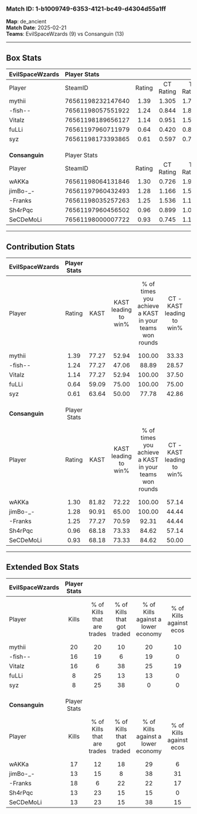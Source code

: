 ### Match ID: 1-b1009749-6353-4121-bc49-d4304d55a1ff  
**Map**: de_ancient  
**Match Date**: 2025-02-21  
**Teams**: EvilSpaceWzards (9) vs Consanguin (13)  

---  

## Box Stats  

| **EvilSpaceWzards** | Player Stats      |        |           |          |       |      |       |         |        |      |     |
| :- | :- | :-: | :-: | :-: | :-: | :-: | :-: | :-: | :-: | :-: | :-: |
| Player              | SteamID           | Rating | CT Rating | T Rating | KAST  | ADR  | Kills | Assists | Deaths | K/D  | HS% |
| mythii              | 76561198232147640 |  1.39  |   1.305   |  1.718   | 77.27 | 93.6 |  20   |    4    |   14   | 1.43 | 50  |
| -fish--             | 76561198057551922 |  1.24  |   0.844   |  1.889   | 77.27 | 78.1 |  16   |    5    |   12   | 1.33 | 62  |
| Vitalz              | 76561198189656127 |  1.14  |   0.951   |  1.577   | 77.27 | 85.5 |  16   |    5    |   17   | 0.94 | 31  |
| fuLLi               | 76561197960711979 |  0.64  |   0.420   |  0.840   | 59.09 | 48.0 |   8   |    5    |   14   | 0.57 | 50  |
| syz                 | 76561198173393865 |  0.61  |   0.597   |  0.730   | 63.64 | 56.9 |   8   |    5    |   18   | 0.44 | 75  |
|                     |                   |        |           |          |       |      |       |         |        |      |     |
|                     |                   |        |           |          |       |      |       |         |        |      |     |
|                     |                   |        |           |          |       |      |       |         |        |      |     |
| **Consanguin**      | Player Stats      |        |           |          |       |      |       |         |        |      |     |
| Player              | SteamID           | Rating | CT Rating | T Rating | KAST  | ADR  | Kills | Assists | Deaths | K/D  | HS% |
| wAKKa               | 76561198064131846 |  1.30  |   0.726   |  1.912   | 81.82 | 97.6 |  17   |    5    |   15   | 1.13 | 17  |
| jimBo-_-            | 76561197960432493 |  1.28  |   1.166   |  1.517   | 90.91 | 86.6 |  13   |    8    |   11   | 1.18 | 46  |
| -Franks             | 76561198035257263 |  1.25  |   1.536   |  1.171   | 77.27 | 88.1 |  18   |    6    |   16   | 1.13 | 55  |
| Sh4rPqc             | 76561197960456502 |  0.96  |   0.899   |  1.009   | 68.18 | 56.7 |  13   |    5    |   13   | 1.00 | 61  |
| SeCDeMoLi           | 76561198000007722 |  0.93  |   0.745   |  1.176   | 68.18 | 54.9 |  13   |    5    |   14   | 0.93 | 46  |
---  

## Contribution Stats  

| **EvilSpaceWzards** | Player Stats |       |                      |                                                        |                           |                                                             |                          |                                                            |
| :- | :-: | :-: | :-: | :-: | :-: | :-: | :-: | :-: |
| Player              |    Rating    | KAST  | KAST leading to win% | % of times you achieve a KAST in your teams won rounds | CT - KAST leading to win% | CT - % of times you achieve a KAST in your teams won rounds | T - KAST leading to win% | T - % of times you achieve a KAST in your teams won rounds |
| mythii              |     1.39     | 77.27 |        52.94         |                         100.00                         |           33.33           |                           100.00                            |          75.00           |                           100.00                           |
| -fish--             |     1.24     | 77.27 |        47.06         |                         88.89                          |           28.57           |                            66.67                            |          60.00           |                           100.00                           |
| Vitalz              |     1.14     | 77.27 |        52.94         |                         100.00                         |           37.50           |                           100.00                            |          66.67           |                           100.00                           |
| fuLLi               |     0.64     | 59.09 |        75.00         |                         100.00                         |           75.00           |                           100.00                            |          75.00           |                           100.00                           |
| syz                 |     0.61     | 63.64 |        50.00         |                         77.78                          |           42.86           |                           100.00                            |          57.14           |                           66.67                            |
|                     |              |       |                      |                                                        |                           |                                                             |                          |                                                            |
|                     |              |       |                      |                                                        |                           |                                                             |                          |                                                            |
|                     |              |       |                      |                                                        |                           |                                                             |                          |                                                            |
| **Consanguin**      | Player Stats |       |                      |                                                        |                           |                                                             |                          |                                                            |
| Player              |    Rating    | KAST  | KAST leading to win% | % of times you achieve a KAST in your teams won rounds | CT - KAST leading to win% | CT - % of times you achieve a KAST in your teams won rounds | T - KAST leading to win% | T - % of times you achieve a KAST in your teams won rounds |
| wAKKa               |     1.30     | 81.82 |        72.22         |                         100.00                         |           57.14           |                           100.00                            |          81.82           |                           100.00                           |
| jimBo-_-            |     1.28     | 90.91 |        65.00         |                         100.00                         |           44.44           |                           100.00                            |          81.82           |                           100.00                           |
| -Franks             |     1.25     | 77.27 |        70.59         |                         92.31                          |           44.44           |                           100.00                            |          100.00          |                           88.89                            |
| Sh4rPqc             |     0.96     | 68.18 |        73.33         |                         84.62                          |           57.14           |                           100.00                            |          87.50           |                           77.78                            |
| SeCDeMoLi           |     0.93     | 68.18 |        73.33         |                         84.62                          |           50.00           |                            75.00                            |          88.89           |                           88.89                            |
---  

## Extended Box Stats  

| **EvilSpaceWzards** | Player Stats |                            |                            |                                    |                         |                              |                                 |        |                             |                                     |                          |                               |                            |
| :- | :-: | :-: | :-: | :-: | :-: | :-: | :-: | :-: | :-: | :-: | :-: | :-: | :-: |
| Player              |    Kills     | % of Kills that are trades | % of Kills that got traded | % of Kills against a lower economy | % of Kills against ecos | % of Kills that are flawless | % of Kills that are close duels | Deaths | % of Deaths that get traded | % of Deaths against a lower economy | % of Deaths against ecos | % of Deaths that are flawless | % of Deaths that are close |
| mythii              |      20      |             20             |             10             |                 20                 |           10            |              45              |                0                |   14   |             29              |                 14                  |            0             |              64               |             7              |
| -fish--             |      16      |             19             |             6              |                 19                 |            0            |              63              |                6                |   12   |             17              |                  8                  |            0             |              58               |             0              |
| Vitalz              |      16      |             6              |             38             |                 25                 |           19            |              56              |               13                |   17   |             24              |                 12                  |            6             |              59               |             0              |
| fuLLi               |      8       |             25             |             13             |                 13                 |            0            |              63              |                0                |   14   |              0              |                  0                  |            0             |              57               |             7              |
| syz                 |      8       |             25             |             38             |                 0                  |            0            |              38              |               13                |   18   |             11              |                 11                  |            0             |              44               |             6              |
|                     |              |                            |                            |                                    |                         |                              |                                 |        |                             |                                     |                          |                               |                            |
|                     |              |                            |                            |                                    |                         |                              |                                 |        |                             |                                     |                          |                               |                            |
|                     |              |                            |                            |                                    |                         |                              |                                 |        |                             |                                     |                          |                               |                            |
| **Consanguin**      | Player Stats |                            |                            |                                    |                         |                              |                                 |        |                             |                                     |                          |                               |                            |
| Player              |    Kills     | % of Kills that are trades | % of Kills that got traded | % of Kills against a lower economy | % of Kills against ecos | % of Kills that are flawless | % of Kills that are close duels | Deaths | % of Deaths that get traded | % of Deaths against a lower economy | % of Deaths against ecos | % of Deaths that are flawless | % of Deaths that are close |
| wAKKa               |      17      |             12             |             18             |                 29                 |            6            |              71              |                6                |   15   |             20              |                 20                  |            7             |              47               |             7              |
| jimBo-_-            |      13      |             15             |             8              |                 38                 |           31            |              62              |                8                |   11   |             36              |                 18                  |            0             |              45               |             27             |
| -Franks             |      18      |             6              |             22             |                 22                 |           17            |              22              |                6                |   16   |             19              |                  6                  |            0             |              56               |             0              |
| Sh4rPqc             |      13      |             23             |             15             |                 15                 |            0            |              38              |                0                |   13   |              8              |                 15                  |            8             |              54               |             0              |
| SeCDeMoLi           |      13      |             23             |             15             |                 38                 |           15            |              77              |                0                |   14   |             14              |                 14                  |            0             |              64               |             0              |
